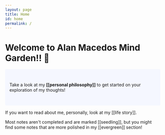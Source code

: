 ```yaml
---
layout: page
title: Home
id: home
permalink: /
---
```


# Welcome to Alan Macedos Mind Garden!! 🌱

<p class="blockquote" style="padding: 3em 1em; background: #f5f7ff; border-radius: 4px;">
  Take a look at my <span style="font-weight: bold">[[personal philosophy]]</span> to get started on your exploration of my thoughts!
</p>

If you want to read about me, personally, look at my [[life story]].

Most notes aren't completed and are marked [[seedling]], but you might find some notes that are more polished in my [[evergreen]] section!

<style>
  .wrapper {
    max-width: 46em;
  }
</style>
